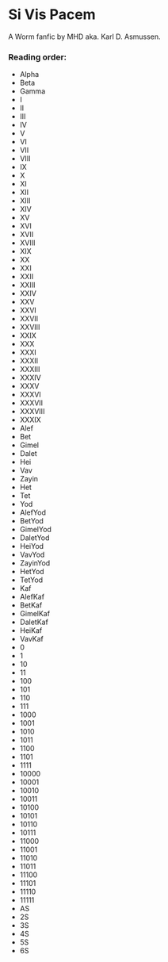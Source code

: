 
# Si Vis Pacem

A Worm fanfic by MHD aka. Karl D. Asmussen.

### Reading order:

* Alpha
* Beta
* Gamma
* I
* II
* III
* IV
* V
* VI
* VII
* VIII
* IX
* X
* XI
* XII
* XIII
* XIV
* XV
* XVI
* XVII
* XVIII
* XIX
* XX
* XXI
* XXII
* XXIII
* XXIV
* XXV
* XXVI
* XXVII
* XXVIII
* XXIX
* XXX
* XXXI
* XXXII
* XXXIII
* XXXIV
* XXXV
* XXXVI
* XXXVII
* XXXVIII
* XXXIX
* Alef
* Bet
* Gimel
* Dalet
* Hei
* Vav
* Zayin
* Het
* Tet
* Yod
* AlefYod
* BetYod
* GimelYod
* DaletYod
* HeiYod
* VavYod
* ZayinYod
* HetYod
* TetYod
* Kaf
* AlefKaf
* BetKaf
* GimelKaf
* DaletKaf
* HeiKaf
* VavKaf
* 0
* 1
* 10
* 11
* 100
* 101
* 110
* 111
* 1000
* 1001
* 1010
* 1011
* 1100
* 1101
* 1111
* 10000
* 10001
* 10010
* 10011
* 10100
* 10101
* 10110
* 10111
* 11000
* 11001
* 11010
* 11011
* 11100
* 11101
* 11110
* 11111
* AS
* 2S
* 3S
* 4S
* 5S
* 6S
